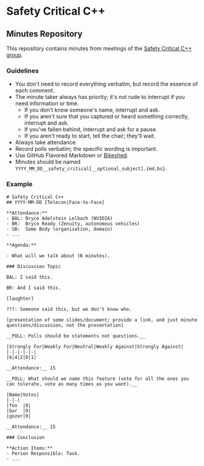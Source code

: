 # Safety Critical C++
## Minutes Repository

This repository contains minutes from meetings of the [Safety Critical C++ group](https://groups.google.com/d/forum/safety-critical-cpp).

### Guidelines

- You don't need to record everything verbatim, but record the essence of each comment.
- The minute taker always has priority; it's not rude to interrupt if you need information or time.
  - If you don't know someone's name, interrupt and ask.
  - If you aren't sure that you captured or heard something correctly, interrupt and ask.
  - If you've fallen behind, interrupt and ask for a pause.
  - If you aren't ready to start, tell the chair; they'll wait.
- Always take attendance.
- Record polls verbatim; the specific wording is important.
- Use GitHub Flavored Markdown or [Bikeshed](https://github.com/tabatkins/bikeshed).
- Minutes should be named `YYYY_MM_DD__safety_critical[__optional_subject].{md,bs}`.

### Example

```
# Safety Critical C++
## YYYY-MM-DD [Telecon|Face-to-Face]

**Attendance:**
- BAL: Bryce Adelstein Lelbach (NVIDIA)
- BR:  Bryce Ready (Zenuity, autonomous vehicles)
- SB:  Some Body (organization, domain)
- ...

**Agenda:**

- What will we talk about (N minutes).

### Discussion Topic

BAL: I said this.

BR: And I said this.

[laughter]

???: Someone said this, but we don't know who.

[presentation of some slides/document; provide a link, and just minute questions/discussion, not the presentation]

__POLL: Polls should be statements not questions.__

|Strongly For|Weakly For|Neutral|Weakly Against|Strongly Against|
|-|-|-|-|-|
|6|4|2|0|1|

__Attendance:__ 15

__POLL: What should we name this feature (vote for all the ones you can tolerate, vote as many times as you want).__

|Name|Votes|
|-|-|
|foo  |8|
|bar  |9|
|gozer|0|

__Attendance:__ 15

### Conclusion

**Action Items:**
- Person Responsible: Task.
- ...
```
